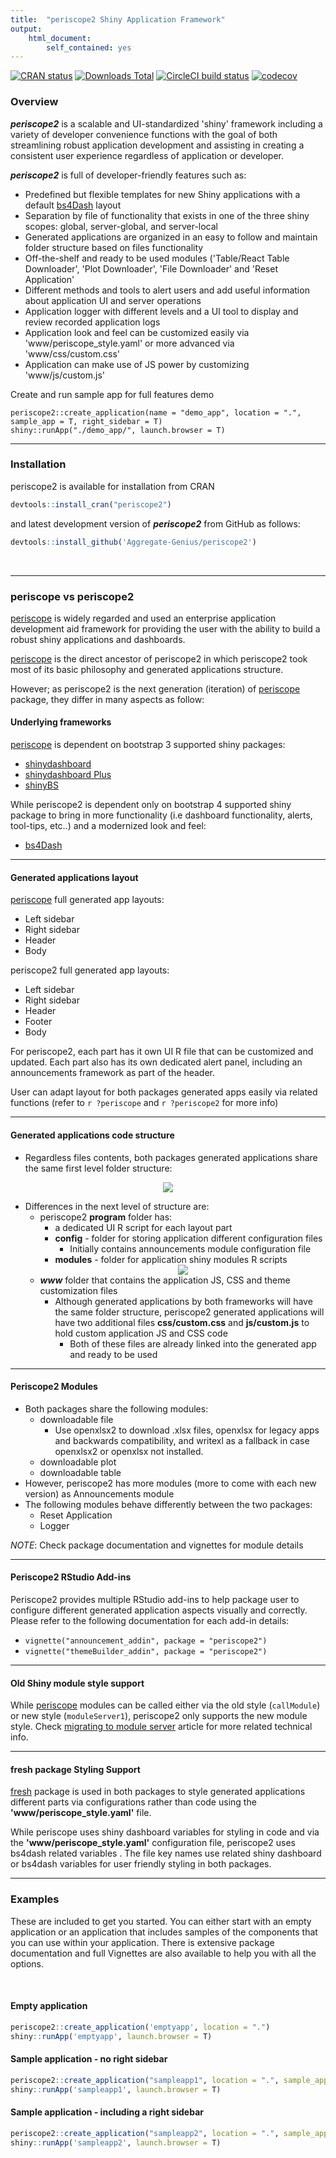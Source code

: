 ```yaml
---
title:  "periscope2 Shiny Application Framework"
output: 
    html_document:
        self_contained: yes
---
```


<!-- badges: start -->
[![CRAN status](https://www.r-pkg.org/badges/version/periscope2)](https://CRAN.R-project.org/package=periscope2)
[![Downloads Total](https://cranlogs.r-pkg.org/badges/grand-total/periscope2)](https://cran.r-project.org/package=periscope2)
[![CircleCI build status](https://circleci.com/gh/Aggregate-Genius/periscope2/tree/cran.svg?style=svg)](https://app.circleci.com/pipelines/github/Aggregate-Genius/periscope2?branch=cran)
[![codecov](https://codecov.io/gh/Aggregate-Genius/periscope2/branch/cran/graph/badge.svg?token=5LOU2JCTP6)](https://app.codecov.io/gh/Aggregate-Genius/periscope2)
<!-- badges: end -->

### Overview

***periscope2*** is a scalable and UI-standardized 'shiny' framework including a variety of developer convenience functions with the goal of both streamlining robust application development and assisting in creating a consistent user experience regardless of application or developer.


***periscope2*** is full of developer-friendly features such as:

* Predefined but flexible templates for new Shiny applications with a default [bs4Dash](https://bs4dash.rinterface.com/) layout
* Separation by file of functionality that exists in one of the three shiny scopes: global, server-global, and server-local
* Generated applications are organized in an easy to follow and maintain folder structure based on files functionality
* Off-the-shelf and ready to be used modules ('Table/React Table Downloader', 'Plot Downloader', 'File Downloader' and 'Reset Application'
* Different methods and tools to alert users and add useful information about application UI and server operations
* Application logger with different levels and a UI tool to display and review recorded application logs
* Application look and feel can be customized easily via 'www/periscope_style.yaml' or more advanced via 'www/css/custom.css'
* Application can make use of JS power by customizing 'www/js/custom.js'

Create and run sample app for full features demo

```
periscope2::create_application(name = "demo_app", location = ".", sample_app = T, right_sidebar = T)
shiny::runApp("./demo_app/", launch.browser = T)
```

-----

### Installation

periscope2 is available for installation from CRAN

```r
devtools::install_cran("periscope2")
```

and latest development version of ***periscope2*** from GitHub as follows:

```r
devtools::install_github('Aggregate-Genius/periscope2')
```

<br/>

-----

### periscope vs periscope2
[periscope](https://cran.r-project.org/package=periscope) is widely regarded and used an enterprise application development aid framework for providing the user with the ability to build a robust shiny applications and dashboards.

[periscope](https://cran.r-project.org/package=periscope) is the direct ancestor of periscope2 in which periscope2 took most of its basic philosophy and generated applications structure.

However; as periscope2 is the next generation (iteration) of [periscope](https://cran.r-project.org/package=periscope) package, they differ in many aspects as follow:

#### Underlying frameworks
[periscope](https://cran.r-project.org/package=periscope) is dependent on bootstrap 3 supported shiny packages:

- [shinydashboard](https://cran.r-project.org/package=shinydashboard)
- [shinydashboard Plus](https://cran.r-project.org/package=shinydashboardPlus)
- [shinyBS](https://cran.r-project.org/package=shinyBS)

While periscope2 is dependent only on bootstrap 4 supported shiny package to bring in more functionality (i.e dashboard functionality, alerts, tool-tips, etc..) and a modernized look and feel:

- [bs4Dash](https://cran.r-project.org/package=bs4Dash)

----

#### Generated applications layout
[periscope](https://cran.r-project.org/package=periscope) full generated app layouts:

- Left sidebar
- Right sidebar
- Header
- Body

periscope2 full generated app layouts:

- Left sidebar
- Right sidebar
- Header
- Footer
- Body

For periscope2, each part has it own UI R file that can be customized and updated. Each part also has its own dedicated alert panel, including an announcements framework as part of the header.

User can adapt layout for both packages generated apps easily via related functions (refer to `r ?periscope` and `r ?periscope2` for more info)

-----

#### Generated applications code structure

- Regardless files contents, both packages generated applications share the same first level folder structure:

<center><img src="./vignettes/figures/App_Structure.png"></center>

- Differences in the next level of structure are:
  - periscope2 **program** folder has:
    - a dedicated UI R script for each layout part
    - **config**  - folder for storing application different configuration files
      - Initially contains announcements module configuration file
    - **modules**  - folder for application shiny modules R scripts
    <center><img src="./vignettes/figures/Program_Folder.png"></center>
  - ***www*** folder that contains the application JS, CSS and theme customization files
    - Although generated applications by both frameworks will have the same folder structure, periscope2 generated applications will have two additional files **css/custom.css** and **js/custom.js** to hold custom application JS and CSS code
      - Both of these files are already linked into the generated app and ready to be used

----

#### Periscope2 Modules

- Both packages share the following modules:
  - downloadable file
    - Use openxlsx2 to download .xlsx files, openxlsx for legacy apps and backwards compatibility, and writexl as a fallback in case openxlsx2 or openxlsx not installed.
  - downloadable plot 
  - downloadable table
- However, periscope2 has more modules (more to come with each new version) as Announcements module
- The following modules behave differently between the two packages:
  - Reset Application
  - Logger

*NOTE*: Check package documentation and vignettes for module details

----

#### Periscope2 RStudio Add-ins

Periscope2 provides multiple RStudio add-ins to help package user to configure different generated application aspects visually and correctly. Please refer to the following documentation for each add-in details:

- `vignette("announcement_addin", package = "periscope2")`
- `vignette("themeBuilder_addin", package = "periscope2")`

----

#### Old Shiny module style support

While [periscope](https://cran.r-project.org/package=periscope) modules can be called either via the old style (`callModule`) or new style (`moduleServer1`),  periscope2 only supports the new module style. Check [migrating to module server](https://shiny.posit.co/r/articles/improve/modules/#migrating-from-callmodule-to-moduleserver) article for more related technical info.

----

#### fresh package Styling Support
[fresh](https://dreamrs.github.io/fresh/) package is used in both packages to style generated applications different parts via configurations rather than code using the **'www/periscope_style.yaml'** file.

While periscope uses shiny dashboard variables for styling in code and via the **'www/periscope_style.yaml'** configuration file, periscope2 uses bs4dash related variables . The file key names use related shiny dashboard or bs4dash variables for user friendly styling in both packages.

---

### Examples

These are included to get you started. You can either start with an empty application or an application that includes samples of the components that you can use within your application.  There is extensive package documentation and full Vignettes are also available to help you with all the options.

<br/>

#### Empty application

```r
periscope2::create_application('emptyapp', location = ".")
shiny::runApp('emptyapp', launch.browser = T)
```


#### Sample application - no right sidebar

```r
periscope2::create_application("sampleapp1", location = ".", sample_app = TRUE)
shiny::runApp('sampleapp1', launch.browser = T)

```

#### Sample application - including a right sidebar

```r
periscope2::create_application("sampleapp2", location = ".", sample_app = TRUE, right_sidebar = TRUE)
shiny::runApp('sampleapp2', launch.browser = T)

```
